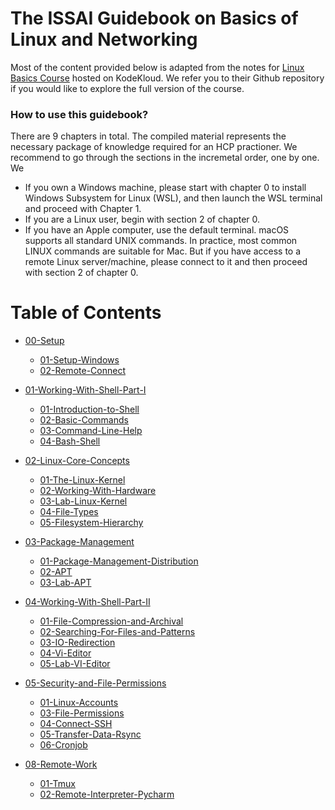 # The ISSAI Guidebook on Basics of Linux and Networking

Most of the content provided below is adapted from the notes for [Linux Basics Course](https://github.com/kodekloudhub/linux-basics-course) hosted on KodeKloud. We refer you to their Github repository if you would like to explore the full version of the course.

### How to use this guidebook?
There are 9 chapters in total. The compiled material represents the necessary package of knowledge required for an HCP practioner. 
We recommend to go through the sections in the incremetal order, one by one. We

- If you own a Windows machine, please start with chapter 0 to install Windows Subsystem for Linux (WSL), and then launch the WSL terminal and proceed with Chapter 1. 
- If you are a Linux user, begin with section 2 of chapter 0. 
- If you have an Apple computer, use the default terminal. macOS supports all standard UNIX commands. In practice, most common LINUX commands are suitable for Mac. But if you have access to a remote Linux server/machine, please connect to it and then proceed with section 2 of chapter 0. 

# Table of Contents

- [00-Setup](docs/00-Setup)
  
  - [01-Setup-Windows](docs/00-Setup/01-Setup-Windows.md)
  - [02-Remote-Connect](docs/00-Setup/02-Remote-Connect.md)

- [01-Working-With-Shell-Part-I](docs/01-Working-With-Shell-Part-I)

  - [01-Introduction-to-Shell](docs/01-Working-With-Shell-Part-I/01-Introduction-to-Shell.md)
  - [02-Basic-Commands](docs/01-Working-With-Shell-Part-I/02-Basic-Commands.md)
  - [03-Command-Line-Help](docs/01-Working-With-Shell-Part-I/03-Command-Line-Help.md)
  - [04-Bash-Shell](docs/01-Working-With-Shell-Part-I/04-Bash-Shell.md)

- [02-Linux-Core-Concepts](docs/02-Linux-Core-Concepts)

  - [01-The-Linux-Kernel](docs/02-Linux-Core-Concepts/01-The-Linux-Kernel.md)
  - [02-Working-With-Hardware](docs/02-Linux-Core-Concepts/02-Working-with-hardware.md)
  - [03-Lab-Linux-Kernel](docs/02-Linux-Core-Concepts/03-Lab-Linux-Kernel.md)
  - [04-File-Types](docs/02-Linux-Core-Concepts/04-File-Types.md)
  - [05-Filesystem-Hierarchy](docs/02-Linux-Core-Concepts/05-Filesystem-Hierarchy.md)
  
- [03-Package-Management](docs/03-Package-Management)

  - [01-Package-Management-Distribution](docs/03-Package-Mangement/01-Package-Management-Distribution.md)
  - [02-APT](docs/03-Package-Mangement/02-APT.md)
  - [03-Lab-APT](docs/03-Package-Mangement/03-Lab-APT.md)


- [04-Working-With-Shell-Part-II](docs/04-Working-With-Shell-Part-II)

  - [01-File-Compression-and-Archival](docs/04-Working-With-Shell-Part-II/01-File-Compression-and-Archival.md)
  - [02-Searching-For-Files-and-Patterns](docs/04-Working-With-Shell-Part-II/02-Searching-for-files-and-patterns.md)
  - [03-IO-Redirection](docs/04-Working-With-Shell-Part-II/03-IO-Redirection.md)
  - [04-Vi-Editor](docs/04-Working-With-Shell-Part-II/04-Vi-Editor.md)
  - [05-Lab-VI-Editor](docs/04-Working-With-Shell-Part-II/05-Lab-VI-Editor.md)

- [05-Security-and-File-Permissions](docs/05-Security-and-File-Permissions)

  - [01-Linux-Accounts](docs/05-Security-and-File-Permissions/01-Linux-Accounts.md)
  - [03-File-Permissions](docs/05-Security-and-File-Permissions/03-File-Permissions.md)
  - [04-Connect-SSH](docs/05-Security-and-File-Permissions/04-SSH.md)
  - [05-Transfer-Data-Rsync](docs/05-Security-and-File-Permissions/05-Rsync.md)
  - [06-Cronjob](docs/05-Security-and-File-Permissions/06-Cronjob.md)
  

- [08-Remote-Work](docs/08-Remote-Work)
  - [01-Tmux](docs/08-Remote-Work/01-Tmux.md)
  - [02-Remote-Interpreter-Pycharm](02-Remote-Interpreter-Pycharm.md)

